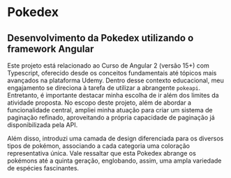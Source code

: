 # Pokedex

## Desenvolvimento da Pokedex utilizando o framework Angular

Este projeto está relacionado ao Curso de Angular 2 (versão 15+) com Typescript, oferecido desde os conceitos fundamentais até tópicos mais avançados na plataforma Udemy. Dentro desse contexto educacional, meu engajamento se direciona à tarefa de utilizar a abrangente `pokeapi`. Entretanto, é importante destacar minha escolha de ir além dos limites da atividade proposta. No escopo deste projeto, além de abordar a funcionalidade central, ampliei minha atuação para criar um sistema de paginação refinado, aproveitando a própria capacidade de paginação já disponibilizada pela API.

Além disso, introduzi uma camada de design diferenciada para os diversos tipos de pokémon, associando a cada categoria uma coloração representativa única. Vale ressaltar que esta Pokedex abrange os pokémons até a quinta geração, englobando, assim, uma ampla variedade de espécies fascinantes.
